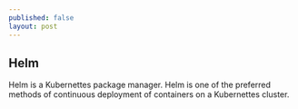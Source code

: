```yaml
---
published: false
layout: post
---
```

## Helm

Helm is a Kubernettes package manager. Helm is one of the preferred methods of continuous deployment of containers on a Kubernettes cluster.
